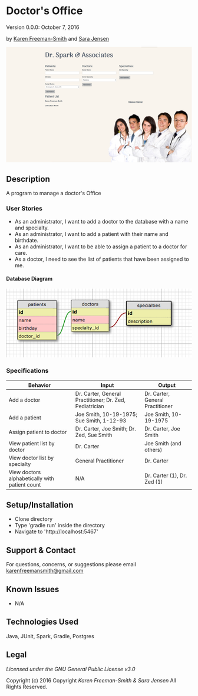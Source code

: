 # Doctor's Office
Version 0.0.0: October 7, 2016

by [Karen Freeman-Smith](https://github.com/karenfreemansmith) and [Sara Jensen](https://github.com/thejensen)

![screenshot](screenshot.png)

## Description
A program to manage a doctor's Office

### User Stories
* As an administrator, I want to add a doctor to the database with a name and specialty.
* As an administrator, I want to add a patient with their name and birthdate.
* As an administrator, I want to be able to assign a patient to a doctor for care.
* As a doctor, I need to see the list of patients that have been assigned to me.

#### Database Diagram
![database diagram](database.png)

### Specifications
| Behavior                                       | Input                                                   | Output                           |
|------------------------------------------------|---------------------------------------------------------|----------------------------------|
| Add a doctor                                   | Dr. Carter, General Practitioner; Dr. Zed, Pediatrician | Dr. Carter, General Practitioner |
| Add a patient                                  | Joe Smith, 10-19-1975; Sue Smith, 1-12-93               | Joe Smith, 10-19-1975            |
| Assign patient to doctor                       | Dr. Carter, Joe Smith; Dr. Zed, Sue Smith               | Dr. Carter, Joe Smith            |
| View patient list by doctor                    | Dr. Carter                                              | Joe Smith (and others)           |
| View doctor list by specialty                  | General Practitioner                                    | Dr. Carter                       |
| View doctors alphabetically with patient count | N/A                                                     | Dr. Carter (1), Dr. Zed (1)      |

## Setup/Installation
* Clone directory
* Type 'gradle run' inside the directory
* Navigate to 'http://localhost:5467'

## Support & Contact
For questions, concerns, or suggestions please email karenfreemansmith@gmail.com

## Known Issues
* N/A

## Technologies Used
Java, JUnit, Spark, Gradle, Postgres

## Legal
*Licensed under the GNU General Public License v3.0*

Copyright (c) 2016 Copyright _Karen Freeman-Smith & Sara Jensen_ All Rights Reserved.
